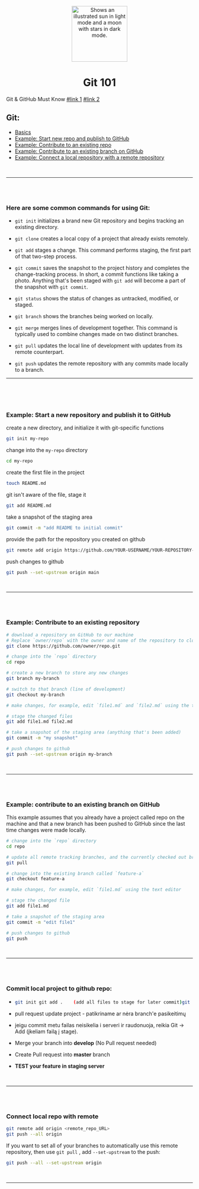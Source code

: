 <p align="center"><img width="150" alt="Shows an illustrated sun in light mode and a moon with stars in dark mode." src="https://git-scm.com/images/logos/downloads/Git-Logo-White.svg"></p>

<h1 align="center">Git 101</h1>

Git & GitHub Must Know [#link 1](https://dev.to/juni/git-and-github---must-know-commands-to-make-your-first-commit-333c)
[#link 2](https://learn.microsoft.com/en-us/training/modules/intro-to-git/2-exercise-configure-git)

## Git:
  - [Basics](#here-are-some-common-commands-for-using-git)
  - [Example: Start new repo and publish to GitHub](#example-start-a-new-repository-and-publish-it-to-github)
  - [Example: Contribute to an existing repo](#example-contribute-to-an-existing-repository)
  - [Example: Contribute to an existing branch on GitHub](#example-contribute-to-an-existing-branch-on-github)
  - [Example: Connect a local repository with a remote repository](#connect-local-repo-with-remote)
<!--   - [If Composer & MySQL Installed](#computer-if-composer--mysql-installed)
  - [Start Project](#computer-start-existing-project)
  - [If something fails](#bangbang-if-project-doesnt-start-properly-try)
 -->
 
<br />
<hr/>
<br />
<br />


### Here are some common commands for using Git:

-  ``git init`` initializes a brand new Git repository and begins tracking an existing directory.

-  ``git clone`` creates a local copy of a project that already exists remotely.

-  ``git add`` stages a change. This command performs staging, the first part of that two-step process.

-  ``git commit`` saves the snapshot to the project history and completes the change-tracking process. In short, a commit functions like taking a photo. Anything that's been staged with ``git add`` will become a part of the snapshot with ``git commit``.

-  ``git status`` shows the status of changes as untracked, modified, or staged.

-  ``git branch`` shows the branches being worked on locally.

-  ``git merge`` merges lines of development together. This command is typically used to combine changes made on two distinct branches.

-  ``git pull`` updates the local line of development with updates from its remote counterpart.

-  ``git push`` updates the remote repository with any commits made locally to a branch.

<hr/>
<br />
<br />
<br />

### Example: Start a new repository and publish it to GitHub

  create a new directory, and initialize it with git-specific functions
  ```bash
  git init my-repo
  ```

  change into the `my-repo` directory
  ```bash
  cd my-repo
  ```

  create the first file in the project
  ```bash
  touch README.md
  ```

  git isn't aware of the file, stage it
  ```bash
  git add README.md
  ```

  take a snapshot of the staging area
  ```bash
  git commit -m "add README to initial commit"
  ```

  provide the path for the repository you created on github
  ```bash
  git remote add origin https://github.com/YOUR-USERNAME/YOUR-REPOSITORY-NAME.git
  ```

  push changes to github
  ```bash
  git push --set-upstream origin main
  ```
    
<br />
<hr/>
<br />
<br />

### Example: Contribute to an existing repository

  ```bash
  # download a repository on GitHub to our machine
  # Replace `owner/repo` with the owner and name of the repository to clone
  git clone https://github.com/owner/repo.git

  # change into the `repo` directory
  cd repo

  # create a new branch to store any new changes
  git branch my-branch

  # switch to that branch (line of development)
  git checkout my-branch

  # make changes, for example, edit `file1.md` and `file2.md` using the text editor

  # stage the changed files
  git add file1.md file2.md

  # take a snapshot of the staging area (anything that's been added)
  git commit -m "my snapshot"

  # push changes to github
  git push --set-upstream origin my-branch
  ```
  
<br />
<hr/>
<br />
<br />

### Example: contribute to an existing branch on GitHub
This example assumes that you already have a project called repo on the machine and that a new branch has been pushed to GitHub since the last time changes were made locally.

```bash
# change into the `repo` directory
cd repo

# update all remote tracking branches, and the currently checked out branch
git pull

# change into the existing branch called `feature-a`
git checkout feature-a

# make changes, for example, edit `file1.md` using the text editor

# stage the changed file
git add file1.md

# take a snapshot of the staging area
git commit -m "edit file1"

# push changes to github
git push
```

<br />
<hr/>
<br />
<br />

### Commit local project to github repo:

   - ```bash
     git init git add .    (add all files to stage for later commit)git commit -m "Message to describe commit."
     ```
-  pull request update project - patikriname ar nėra branch'e pasikeitimų
-  jeigu commit metu failas neisikelia i serveri ir raudonuoja, reikia Git -> Add (įkeliam failą į stage).

-  Merge your branch into **develop** (No Pull request needed)
-  Create Pull request into **master** branch
-  **TEST your feature in staging server**

<br />
<hr/>
<br />
<br />

### Connect local repo with remote

```bash
git remote add origin <remote_repo_URL>
git push --all origin
```

If you want to set all of your branches to automatically use this remote repository, then use ``git pull`` , add ``--set-upstream`` to the push:
```bash
git push --all --set-upstream origin
```
<br />
<hr/>
<br />
<br />
